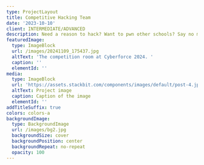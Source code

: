 ```yaml
---
type: ProjectLayout
title: Competitive Hacking Team
date: '2023-10-10'
client: INTERMEDIATE/ADVANCED
description: Need a reason to hack? Want to pwn other schools? Say no more!
featuredImage:
  type: ImageBlock
  url: /images/20241109_175437.jpg
  altText: 'The competition room at Cyberforce 2024. '
  caption: ''
  elementId: ''
media:
  type: ImageBlock
  url: 'https://assets.stackbit.com/components/images/default/post-4.jpeg'
  altText: Project image
  caption: Caption of the image
  elementId: ''
addTitleSuffix: true
colors: colors-a
backgroundImage:
  type: BackgroundImage
  url: /images/bg2.jpg
  backgroundSize: cover
  backgroundPosition: center
  backgroundRepeat: no-repeat
  opacity: 100
---
```

